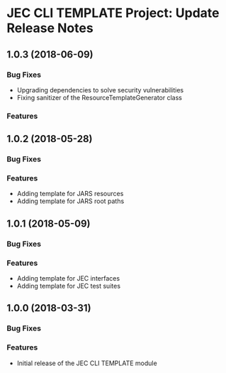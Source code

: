 # JEC CLI TEMPLATE Project: Update Release Notes

<a name="jec-cli-template-1.0.3"></a>
## **1.0.3** (2018-06-09)

### Bug Fixes

- Upgrading dependencies to solve security vulnerabilities
- Fixing sanitizer of the ResourceTemplateGenerator class

### Features

<a name="jec-cli-template-1.0.2"></a>
## **1.0.2** (2018-05-28)

### Bug Fixes

### Features

- Adding template for JARS resources
- Adding template for JARS root paths

<a name="jec-cli-template-1.0.1"></a>
## **1.0.1** (2018-05-09)

### Bug Fixes

### Features

- Adding template for JEC interfaces
- Adding template for JEC test suites

<a name="jec-cli-template-1.0.0"></a>
## **1.0.0** (2018-03-31)

### Bug Fixes

### Features

- Initial release of the JEC CLI TEMPLATE module